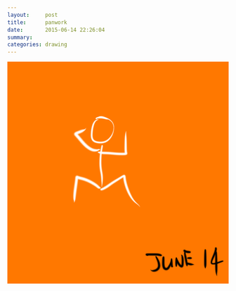 ```yaml
---
layout:     post
title:      panwork
date:       2015-06-14 22:26:04
summary:    
categories: drawing
---
```

![panwork](/images/blog/panwork.png "Work. Do NOT panic.")